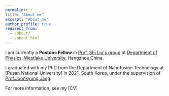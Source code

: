 ```yaml
---
permalink: /
title: "About me"
excerpt: "About me"
author_profile: true
redirect_from: 
  - /about/
  - /about.html
---
```


I am currently a **Postdoc Fellow** in [Prof. Shi Liu's group](https://liutheory.westlake.edu.cn/) at [Department of Physics, Westlake University](https://www.westlake.edu.cn/), Hangzhou,China.

I graduated with my PhD from the Department of Nanofusion Technology at [Pusan National University] in 2021, South Korea, under the supervision of [Prof.Joonkyung Jang](https://nanochem.pusan.ac.kr/).
 
For more information, see my [CV]


